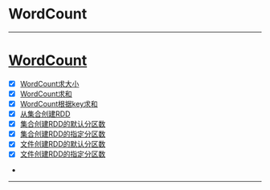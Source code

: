 # WordCount

------------

# [WordCount](src/main/java/com/cpucode/spark/wc/word/count)


- [x] [WordCount求大小](src/main/java/com/cpucode/spark/wc/word/count/WordCountEnv.scala)
- [x] [WordCount求和](src/main/java/com/cpucode/spark/wc/reduce/WcReduce.scala)
- [x] [WordCount根据key求和](src/main/java/com/cpucode/spark/wc/reduceByKey/ReduceByKey.scala)
- [x] [从集合创建RDD](src/main/java/com/cpucode/spark/create/rdd/CreateRddArray.scala)
- [x] [集合创建RDD的默认分区数](src/main/java/com/cpucode/spark/partition/default/array/PartiDefaArray.scala)
- [x] [集合创建RDD的指定分区数](src/main/java/com/cpucode/spark/partition/costomize/array/PartiCosArray.scala)
- [x] [文件创建RDD的默认分区数](src/main/java/com/cpucode/spark/partition/default/file/ParDefFile.scala)
- [x] [文件创建RDD的指定分区数](src/main/java/com/cpucode/spark/partition/default/file/ParDefFile.scala)
- 
------------










